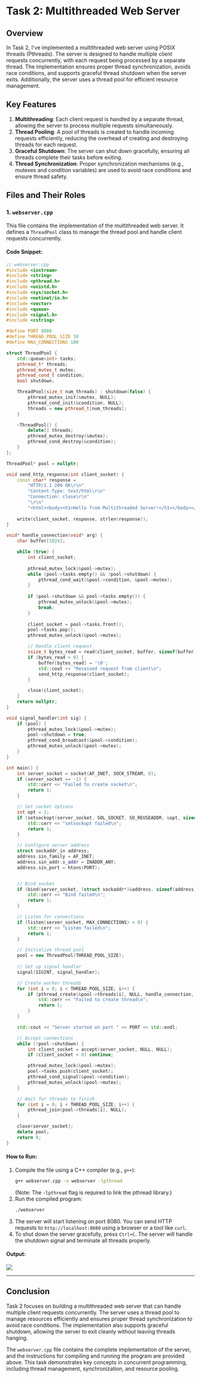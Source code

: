 # Task 2: Multithreaded Web Server

## Overview

In Task 2, I've implemented a multithreaded web server using POSIX threads (Pthreads). The server is designed to handle multiple client requests concurrently, with each request being processed by a separate thread. The implementation ensures proper thread synchronization, avoids race conditions, and supports graceful thread shutdown when the server exits. Additionally, the server uses a thread pool for efficient resource management.

## Key Features

1. **Multithreading**: Each client request is handled by a separate thread, allowing the server to process multiple requests simultaneously.
2. **Thread Pooling**: A pool of threads is created to handle incoming requests efficiently, reducing the overhead of creating and destroying threads for each request.
3. **Graceful Shutdown**: The server can shut down gracefully, ensuring all threads complete their tasks before exiting.
4. **Thread Synchronization**: Proper synchronization mechanisms (e.g., mutexes and condition variables) are used to avoid race conditions and ensure thread safety.

## Files and Their Roles

### 1. `webserver.cpp`

This file contains the implementation of the multithreaded web server. It defines a `ThreadPool` class to manage the thread pool and handle client requests concurrently.

#### Code Snippet:
```cpp
// webserver.cpp
#include <iostream>
#include <string>
#include <pthread.h>
#include <unistd.h>
#include <sys/socket.h>
#include <netinet/in.h>
#include <vector>
#include <queue>
#include <signal.h>
#include <cstring>

#define PORT 8080
#define THREAD_POOL_SIZE 10
#define MAX_CONNECTIONS 100

struct ThreadPool {
    std::queue<int> tasks;
    pthread_t* threads;
    pthread_mutex_t mutex;
    pthread_cond_t condition;
    bool shutdown;

    ThreadPool(size_t num_threads) : shutdown(false) {
        pthread_mutex_init(&mutex, NULL);
        pthread_cond_init(&condition, NULL);
        threads = new pthread_t[num_threads];
    }

    ~ThreadPool() {
        delete[] threads;
        pthread_mutex_destroy(&mutex);
        pthread_cond_destroy(&condition);
    }
};

ThreadPool* pool = nullptr;

void send_http_response(int client_socket) {
    const char* response = 
        "HTTP/1.1 200 OK\r\n"
        "Content-Type: text/html\r\n"
        "Connection: close\r\n"
        "\r\n"
        "<html><body><h1>Hello from Multithreaded Server!</h1></body></html>";
    
    write(client_socket, response, strlen(response));
}

void* handle_connection(void* arg) {
    char buffer[1024];

    while (true) {
        int client_socket;
        
        pthread_mutex_lock(&pool->mutex);
        while (pool->tasks.empty() && !pool->shutdown) {
            pthread_cond_wait(&pool->condition, &pool->mutex);
        }
        
        if (pool->shutdown && pool->tasks.empty()) {
            pthread_mutex_unlock(&pool->mutex);
            break;
        }
        
        client_socket = pool->tasks.front();
        pool->tasks.pop();
        pthread_mutex_unlock(&pool->mutex);

        // Handle client request
        ssize_t bytes_read = read(client_socket, buffer, sizeof(buffer) - 1);
        if (bytes_read > 0) {
            buffer[bytes_read] = '\0';
            std::cout << "Received request from client\n";
            send_http_response(client_socket);
        }

        close(client_socket);
    }
    return nullptr;
}

void signal_handler(int sig) {
    if (pool) {
        pthread_mutex_lock(&pool->mutex);
        pool->shutdown = true;
        pthread_cond_broadcast(&pool->condition);
        pthread_mutex_unlock(&pool->mutex);
    }
}

int main() {
    int server_socket = socket(AF_INET, SOCK_STREAM, 0);
    if (server_socket == -1) {
        std::cerr << "Failed to create socket\n";
        return 1;
    }

    // Set socket options
    int opt = 1;
    if (setsockopt(server_socket, SOL_SOCKET, SO_REUSEADDR, &opt, sizeof(opt))) {
        std::cerr << "setsockopt failed\n";
        return 1;
    }

    // Configure server address
    struct sockaddr_in address;
    address.sin_family = AF_INET;
    address.sin_addr.s_addr = INADDR_ANY;
    address.sin_port = htons(PORT);


    // Bind socket
    if (bind(server_socket, (struct sockaddr*)&address, sizeof(address)) < 0) {
        std::cerr << "Bind failed\n";
        return 1;
    }

    // Listen for connections
    if (listen(server_socket, MAX_CONNECTIONS) < 0) {
        std::cerr << "Listen failed\n";
        return 1;
    }

    // Initialize thread pool
    pool = new ThreadPool(THREAD_POOL_SIZE);
    
    // Set up signal handler
    signal(SIGINT, signal_handler);

    // Create worker threads
    for (int i = 0; i < THREAD_POOL_SIZE; i++) {
        if (pthread_create(&pool->threads[i], NULL, handle_connection, NULL) != 0) {
            std::cerr << "Failed to create thread\n";
            return 1;
        }
    }

    std::cout << "Server started on port " << PORT << std::endl;

    // Accept connections
    while (!pool->shutdown) {
        int client_socket = accept(server_socket, NULL, NULL);
        if (client_socket < 0) continue;

        pthread_mutex_lock(&pool->mutex);
        pool->tasks.push(client_socket);
        pthread_cond_signal(&pool->condition);
        pthread_mutex_unlock(&pool->mutex);
    }

    // Wait for threads to finish
    for (int i = 0; i < THREAD_POOL_SIZE; i++) {
        pthread_join(pool->threads[i], NULL);
    }

    close(server_socket);
    delete pool;
    return 0;
}
```

#### How to Run:
1. Compile the file using a C++ compiler (e.g., `g++`):
   ```bash
   g++ webserver.cpp -o webserver -lpthread
   ```
   (Note: The `-lpthread` flag is required to link the pthread library.)
2. Run the compiled program:
   ```bash
   ./webserver
   ```
3. The server will start listening on port 8080. You can send HTTP requests to `http://localhost:8080` using a browser or a tool like `curl`.
4. To shut down the server gracefully, press `Ctrl+C`. The server will handle the shutdown signal and terminate all threads properly.

#### Output:

![](output1.png)

---

## Conclusion

Task 2 focuses on building a multithreaded web server that can handle multiple client requests concurrently. The server uses a thread pool to manage resources efficiently and ensures proper thread synchronization to avoid race conditions. The implementation also supports graceful shutdown, allowing the server to exit cleanly without leaving threads hanging.

The `webserver.cpp` file contains the complete implementation of the server, and the instructions for compiling and running the program are provided above. This task demonstrates key concepts in concurrent programming, including thread management, synchronization, and resource pooling.
